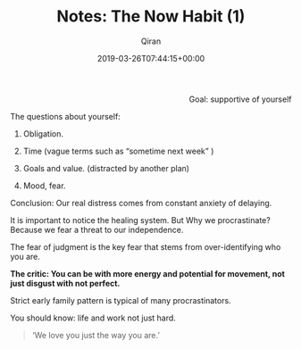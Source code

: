 ﻿---
title: 'Notes: The Now Habit (1)'
author: Qiran
type: post
date: 2019-03-26T07:44:15+00:00
aliases: ["/notes-the-now-habit-1/"]
categories:
  - Efficiency
  - The Now Habit

---
<p style="text-align: right;">
  Goal: supportive of yourself
</p>

The questions about yourself:

1. Obligation.

2. Time (vague terms such as “sometime next week” )

3. Goals and value. (distracted by another plan)

4. Mood, fear.

Conclusion: Our real distress comes from constant anxiety of delaying.

It is important to notice the healing system. But Why we procrastinate? Because we fear a threat to our independence.

The fear of judgment is the key fear that stems from over-identifying who you are.

**The critic: You can be with more energy and potential for movement, not just disgust with not perfect.**

Strict early family pattern is typical of many procrastinators.

You should know: life and work not just hard.

> ‘We love you just the way you are.’
